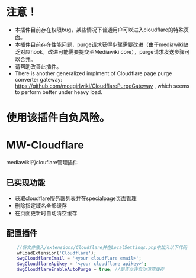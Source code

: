# 注意！
- 本插件目前存在权限bug，某些情况下普通用户可以进入cloudflare的特殊页面。
- 本插件目前存在性能问题，purge请求获得步骤需要改进（由于mediawiki缺乏对应hook，改进可能需要提交至Mediawiki core），purge请求发送步骤可以合并。
- 请帮助改善此插件。
- There is another generalized implment of Cloudflare page purge converter gateway: https://github.com/moegirlwiki/CloudflarePurgeGateway , which seems to perform better under heavy load. 

# 使用该插件自负风险。


# MW-Cloudflare
mediawiki的clouflare管理插件

## 已实现功能
- 获取cloudflare服务器列表并在specialpage页面管理
- 删除指定域名全部缓存
- 在页面更新时自动清空缓存

## 配置插件
```php
    //将文件放入/extensions/Cloudflare并在LocalSettings.php中加入以下代码
    wfLoadExtension('Cloudflare');
    $wgCloudflareEmail = '<your cloudflare email>';
    $wgCloudflareApikey = '<your cloudflare apikey>';
    $wgCloudflareEnableAutoPurge = true; //是否允许自动清空缓存
```

